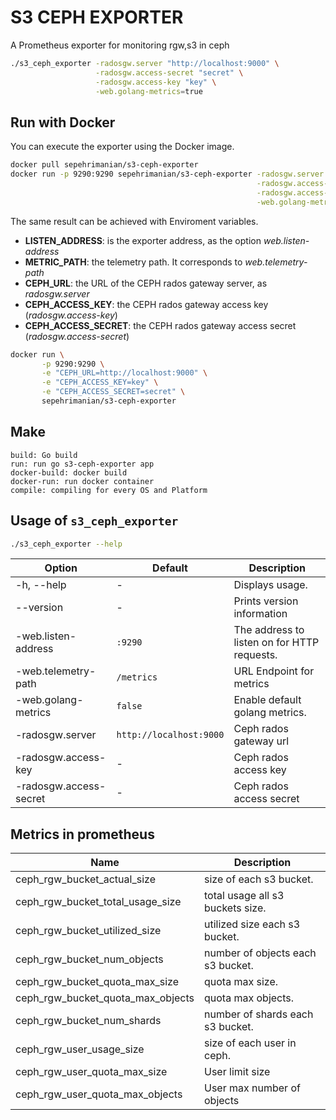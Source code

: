 # S3 CEPH EXPORTER

A Prometheus exporter for monitoring rgw,s3 in ceph

```bash
./s3_ceph_exporter -radosgw.server "http://localhost:9000" \
                   -radosgw.access-secret "secret" \
                   -radosgw.access-key "key" \
                   -web.golang-metrics=true
```

## Run with Docker
You can execute the exporter using the Docker image.

```bash
docker pull sepehrimanian/s3-ceph-exporter
docker run -p 9290:9290 sepehrimanian/s3-ceph-exporter -radosgw.server "http://localhost:9000" \
                                                       -radosgw.access-secret "secret" \
                                                       -radosgw.access-key "key" \
                                                       -web.golang-metrics=true
```

The same result can be achieved with Enviroment variables.
* **LISTEN_ADDRESS**: is the exporter address, as the option *web.listen-address*
* **METRIC_PATH**: the telemetry path. It corresponds to *web.telemetry-path*
* **CEPH_URL**: the URL of the CEPH rados gateway server, as *radosgw.server*
* **CEPH_ACCESS_KEY**: the CEPH rados gateway access key (*radosgw.access-key*)
* **CEPH_ACCESS_SECRET**: the CEPH rados gateway access secret (*radosgw.access-secret*)


```bash
docker run \
       -p 9290:9290 \
       -e "CEPH_URL=http://localhost:9000" \
       -e "CEPH_ACCESS_KEY=key" \
       -e "CEPH_ACCESS_SECRET=secret" \
       sepehrimanian/s3-ceph-exporter
```

## Make
```
build: Go build
run: run go s3-ceph-exporter app
docker-build: docker build
docker-run: run docker container
compile: compiling for every OS and Platform
```

## Usage of `s3_ceph_exporter`

```bash
./s3_ceph_exporter --help
```

| Option                    | Default             | Description
| ------------------------- | ------------------- | -----------------
| -h, --help                | -                   | Displays usage.
| --version                 | -                   | Prints version information
| -web.listen-address       | `:9290`             | The address to listen on for HTTP requests.
| -web.telemetry-path       | `/metrics`          | URL Endpoint for metrics
| -web.golang-metrics       | `false`             | Enable default golang metrics.
| -radosgw.server           | `http://localhost:9000` | Ceph rados gateway url
| -radosgw.access-key       | -                  | Ceph rados access key
| -radosgw.access-secret    | -                  | Ceph rados access secret

## Metrics in prometheus
| Name          		            | Description     |
|-----------------------------| -------- |
| ceph_rgw_bucket_actual_size			  | size of each s3 bucket.    |
| ceph_rgw_bucket_total_usage_size	    | total usage all s3 buckets size.    |
| ceph_rgw_bucket_utilized_size	       | utilized size each s3 bucket.    |
| ceph_rgw_bucket_num_objects	         | number of objects each s3 bucket.    |
| ceph_rgw_bucket_quota_max_size	      | quota max size.    |
| ceph_rgw_bucket_quota_max_objects	   | quota max objects.    |
| ceph_rgw_bucket_num_shards	          | number of shards each s3 bucket.    |
| ceph_rgw_user_usage_size	 | size of each user in ceph.    |
| ceph_rgw_user_quota_max_size	          | User limit size    |
| ceph_rgw_user_quota_max_objects	          | User max number of objects    |